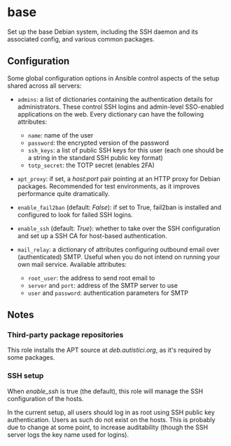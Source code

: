 base
=====

Set up the base Debian system, including the SSH daemon
and its associated config, and various common packages.

## Configuration

Some global configuration options in Ansible control aspects of the
setup shared across all servers:

* `admins`: a list of dictionaries containing the authentication
  details for administrators. These control SSH logins and admin-level
  SSO-enabled applications on the web. Every dictionary can have the
  following attributes:
  * `name`: name of the user
  * `password`: the encrypted version of the password
  * `ssh_keys`: a list of public SSH keys for this user (each one
    should be a string in the standard SSH public key format)
  * `totp_secret`: the TOTP secret (enables 2FA)

* `apt_proxy`: if set, a *host:port* pair pointing at an HTTP proxy for
  Debian packages. Recommended for test environments, as it improves
  performance quite dramatically.

* `enable_fail2ban` (default: *False*): if set to True, fail2ban is
  installed and configured to look for failed SSH logins.

* `enable_ssh` (default: *True*): whether to take over the SSH
  configuration and set up a SSH CA for host-based authentication.

* `mail_relay`: a dictionary of attributes configuring outbound email
  over (authenticated) SMTP. Useful when you do not intend on running
  your own mail service. Available attributes:
  * `root_user`: the address to send root email to
  * `server` and `port`: address of the SMTP server to use
  * `user` and `password`: authentication parameters for SMTP

## Notes

### Third-party package repositories

This role installs the APT source at *deb.autistici.org*, as it's
required by some packages.

### SSH setup

When *enable_ssh* is true (the default), this role will manage the SSH
configuration of the hosts.

In the current setup, all users should log in as root using SSH public
key authentication. Users as such do not exist on the hosts. This is
probably due to change at some point, to increase auditability (though
the SSH server logs the key name used for logins).
